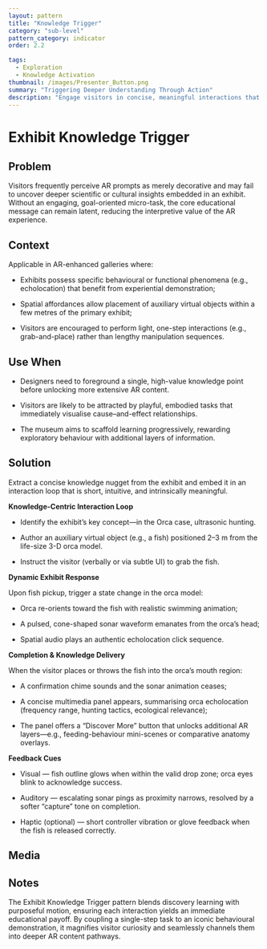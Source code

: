 ```yaml
---
layout: pattern
title: "Knowledge Trigger"
category: "sub-level"
pattern_category: indicator
order: 2.2

tags:
  - Exploration
  - Knowledge Activation
thumbnail: /images/Presenter_Button.png
summary: "Triggering Deeper Understanding Through Action"
description: "Engage visitors in concise, meaningful interactions that activate core scientific or cultural knowledge embedded in AR exhibits."
---
```


# Exhibit Knowledge Trigger

## Problem
Visitors frequently perceive AR prompts as merely decorative and may fail to uncover deeper scientific or cultural insights embedded in an exhibit. Without an engaging, goal-oriented micro-task, the core educational message can remain latent, reducing the interpretive value of the AR experience.

## Context
Applicable in AR-enhanced galleries where:

- Exhibits possess specific behavioural or functional phenomena (e.g., echolocation) that benefit from experiential demonstration;

- Spatial affordances allow placement of auxiliary virtual objects within a few metres of the primary exhibit;

- Visitors are encouraged to perform light, one-step interactions (e.g., grab-and-place) rather than lengthy manipulation sequences.

## Use When

- Designers need to foreground a single, high-value knowledge point before unlocking more extensive AR content.

- Visitors are likely to be attracted by playful, embodied tasks that immediately visualise cause–and-effect relationships.

- The museum aims to scaffold learning progressively, rewarding exploratory behaviour with additional layers of information.

## Solution

Extract a concise knowledge nugget from the exhibit and embed it in an interaction loop that is short, intuitive, and intrinsically meaningful.

**Knowledge-Centric Interaction Loop**

- Identify the exhibit’s key concept—in the Orca case, ultrasonic hunting.

- Author an auxiliary virtual object (e.g., a fish) positioned 2–3 m from the life-size 3-D orca model.

- Instruct the visitor (verbally or via subtle UI) to grab the fish.

**Dynamic Exhibit Response**

Upon fish pickup, trigger a state change in the orca model:

- Orca re-orients toward the fish with realistic swimming animation;

- A pulsed, cone-shaped sonar waveform emanates from the orca’s head;

- Spatial audio plays an authentic echolocation click sequence.

**Completion & Knowledge Delivery**

When the visitor places or throws the fish into the orca’s mouth region:

- A confirmation chime sounds and the sonar animation ceases;

- A concise multimedia panel appears, summarising orca echolocation (frequency range, hunting tactics, ecological relevance);

- The panel offers a “Discover More” button that unlocks additional AR layers—e.g., feeding-behaviour mini-scenes or comparative anatomy overlays.

**Feedback Cues**

- Visual — fish outline glows when within the valid drop zone; orca eyes blink to acknowledge success.

- Auditory — escalating sonar pings as proximity narrows, resolved by a softer “capture” tone on completion.

- Haptic (optional) — short controller vibration or glove feedback when the fish is released correctly.

## Media



## Notes

The Exhibit Knowledge Trigger pattern blends discovery learning with purposeful motion, ensuring each interaction yields an immediate educational payoff. By coupling a single-step task to an iconic behavioural demonstration, it magnifies visitor curiosity and seamlessly channels them into deeper AR content pathways.
